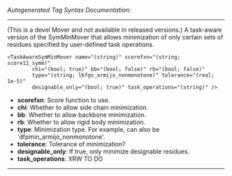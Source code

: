 _Autogenerated Tag Syntax Documentation:_

---
(This is a devel Mover and not available in released versions.) A task-aware version of the SymMinMover that allows minimization of only certain sets of residues specified by user-defined task operations.

```
<TaskAwareSymMinMover name="(string)" scorefxn="(string; score12_symm)"
        chi="(bool; true)" bb="(bool; false)" rb="(bool; false)"
        type="(string; lbfgs_armijo_nonmonotone)" tolerance="(real; 1e-5)"
        designable_only="(bool; true)" task_operations="(string)" />
```

-   **scorefxn**: Score function to use.
-   **chi**: Whether to allow side chain minimization.
-   **bb**: Whether to allow backbone minimization.
-   **rb**: Whether to allow rigid body minimization.
-   **type**: Minimization type. For example, can also be 'dfpmin_armijo_nonmonotone'.
-   **tolerance**: Tolerance of minimization?
-   **designable_only**: If true, only minimize designable residues.
-   **task_operations**: XRW TO DO

---

